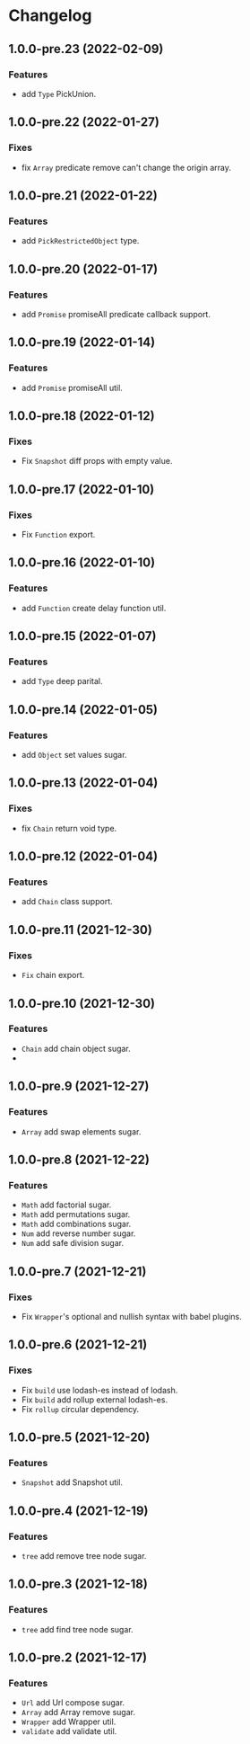 # Changelog

## 1.0.0-pre.23 (2022-02-09)

### Features

- add `Type` PickUnion.

## 1.0.0-pre.22 (2022-01-27)

### Fixes

- fix `Array` predicate remove can't change the origin array.

## 1.0.0-pre.21 (2022-01-22)

### Features

- add `PickRestrictedObject` type.

## 1.0.0-pre.20 (2022-01-17)

### Features

- add `Promise` promiseAll predicate callback support.

## 1.0.0-pre.19 (2022-01-14)

### Features

- add `Promise` promiseAll util.

## 1.0.0-pre.18 (2022-01-12)

### Fixes

- Fix `Snapshot` diff props with empty value.

## 1.0.0-pre.17 (2022-01-10)

### Fixes

- Fix `Function` export.

## 1.0.0-pre.16 (2022-01-10)

### Features

- add `Function` create delay function util.

## 1.0.0-pre.15 (2022-01-07)

### Features

- add `Type` deep parital.

## 1.0.0-pre.14 (2022-01-05)

### Features

- add `Object` set values sugar.

## 1.0.0-pre.13 (2022-01-04)

### Fixes

- fix `Chain` return void type.

## 1.0.0-pre.12 (2022-01-04)

### Features

- add `Chain` class support.

## 1.0.0-pre.11 (2021-12-30)

### Fixes

- `Fix` chain export.

## 1.0.0-pre.10 (2021-12-30)

### Features

- `Chain` add chain object sugar.
- 
## 1.0.0-pre.9 (2021-12-27)

### Features

- `Array` add swap elements sugar.

## 1.0.0-pre.8 (2021-12-22)

### Features

- `Math` add factorial sugar.
- `Math` add permutations sugar.
- `Math` add combinations sugar.
- `Num` add reverse number sugar.
- `Num` add safe division sugar.

## 1.0.0-pre.7 (2021-12-21)

### Fixes

- Fix `Wrapper`'s optional and nullish syntax with babel plugins. 

## 1.0.0-pre.6 (2021-12-21)

### Fixes

- Fix `build` use lodash-es instead of lodash. 
- Fix `build` add rollup external lodash-es.
- Fix `rollup` circular dependency.

## 1.0.0-pre.5 (2021-12-20)

### Features

- `Snapshot` add Snapshot util.

## 1.0.0-pre.4 (2021-12-19)

### Features

- `tree` add remove tree node sugar.

## 1.0.0-pre.3 (2021-12-18)

### Features

- `tree` add find tree node sugar.

## 1.0.0-pre.2 (2021-12-17)

### Features

- `Url` add Url compose sugar.
- `Array` add Array remove sugar.
- `Wrapper` add Wrapper util.
- `validate` add validate util.
